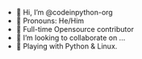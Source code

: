 - 👋 Hi, I’m @codeinpython-org
- 💪 Pronouns: He/Him
- 💼 Full-time Opensource contributor
- 💞️ I’m looking to collaborate on ...
- 🤹 Playing with Python & Linux.


